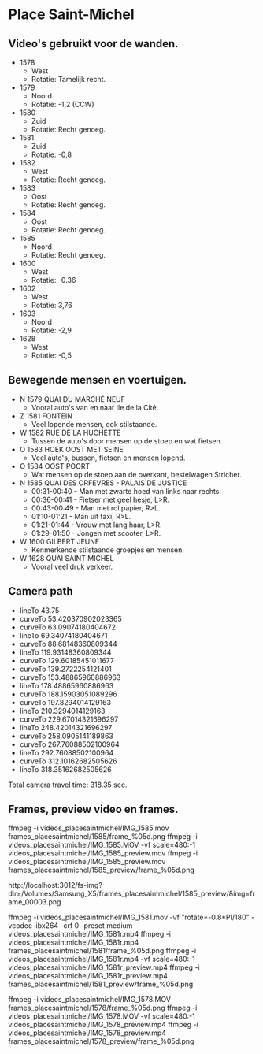 # Place Saint-Michel

## Video's gebruikt voor de wanden.

* 1578 
  * West
  * Rotatie: Tamelijk recht.
* 1579 
  * Noord
  * Rotatie: -1,2 (CCW)
* 1580
  * Zuid
  * Rotatie: Recht genoeg.
* 1581
  * Zuid
  * Rotatie: -0,8
* 1582
  * West
  * Rotatie: Recht genoeg.
* 1583
  * Oost
  * Rotatie: Recht genoeg.
* 1584
  * Oost
  * Rotatie: Recht genoeg.
* 1585
  * Noord
  * Rotatie: Recht genoeg.
* 1600
  * West
  * Rotatie: -0.36
* 1602
  * West
  * Rotatie: 3,76
* 1603
  * Noord
  * Rotatie: -2,9
* 1628
  * West
  * Rotatie: -0,5

## Bewegende mensen en voertuigen.

* N 1579 QUAI DU MARCHÉ NEUF
  * Vooral auto's van en naar Ile de la Cité.
* Z 1581 FONTEIN
  * Veel lopende mensen, ook stilstaande.
* W 1582 RUE DE LA HUCHETTE
  * Tussen de auto's door mensen op de stoep en wat fietsen.
* O 1583 HOEK OOST MET SEINE
  * Veel auto's, bussen, fietsen en mensen lopend.
* O 1584 OOST POORT
  * Wat mensen op de stoep aan de overkant, bestelwagen Stricher.
* N 1585 QUAI DES ORFEVRES - PALAIS DE JUSTICE
  * 00:31-00:40 - Man met zwarte hoed van links naar rechts.
  * 00:36-00:41 - Fietser met geel hesje, L>R.
  * 00:43-00:49 - Man met rol papier, R>L.
  * 01:10-01:21 - Man uit taxi, R>L.
  * 01:21-01:44 - Vrouw met lang haar, L>R.
  * 01:29-01:50 - Jongen met scooter, L>R.
* W 1600 GILBERT JEUNE
  * Kenmerkende stilstaande groepjes en mensen.
* W 1628 QUAI SAINT MICHEL
  * Vooral veel druk verkeer.

## Camera path

* lineTo 43.75
* curveTo 53.420370902023365
* curveTo 63.09074180404672
* lineTo 69.34074180404671
* curveTo 88.68148360809344
* lineTo 119.93148360809344
* curveTo 129.60185451011677
* curveTo 139.2722254121401
* curveTo 153.48865960886963
* lineTo 178.48865960886963
* curveTo 188.15903051089296
* curveTo 197.8294014129163
* lineTo 210.3294014129163
* curveTo 229.67014321696297
* lineTo 248.42014321696297
* curveTo 258.0905141189863
* curveTo 267.76088502100964
* lineTo 292.76088502100964
* curveTo 312.10162682505626
* lineTo 318.35162682505626

Total camera travel time: 318.35 sec.

## Frames, preview video en frames.

ffmpeg -i videos_placesaintmichel/IMG_1585.mov frames_placesaintmichel/1585/frame_%05d.png
ffmpeg -i videos_placesaintmichel/IMG_1585.MOV -vf scale=480:-1 videos_placesaintmichel/IMG_1585_preview.mov
ffmpeg -i videos_placesaintmichel/IMG_1585_preview.mov frames_placesaintmichel/1585_preview/frame_%05d.png

http://localhost:3012/fs-img?dir=/Volumes/Samsung_X5/frames_placesaintmichel/1585_preview/&img=frame_00003.png

ffmpeg -i videos_placesaintmichel/IMG_1581.mov -vf "rotate=-0.8*PI/180" -vcodec libx264 -crf 0 -preset medium videos_placesaintmichel/IMG_1581r.mp4
ffmpeg -i videos_placesaintmichel/IMG_1581r.mp4 frames_placesaintmichel/1581/frame_%05d.png
ffmpeg -i videos_placesaintmichel/IMG_1581r.mp4 -vf scale=480:-1 videos_placesaintmichel/IMG_1581r_preview.mp4
ffmpeg -i videos_placesaintmichel/IMG_1581r_preview.mp4 frames_placesaintmichel/1581_preview/frame_%05d.png

ffmpeg -i videos_placesaintmichel/IMG_1578.MOV frames_placesaintmichel/1578/frame_%05d.png
ffmpeg -i videos_placesaintmichel/IMG_1578.MOV -vf scale=480:-1 videos_placesaintmichel/IMG_1578_preview.mp4
ffmpeg -i videos_placesaintmichel/IMG_1578_preview.mp4 frames_placesaintmichel/1578_preview/frame_%05d.png
